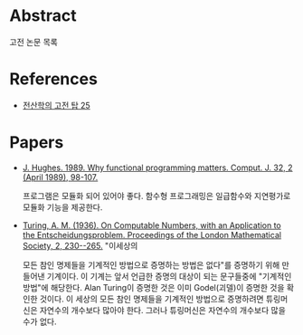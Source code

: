 # Abstract

고전 논문 목록

# References

* [전산학의 고전 탑 25](http://agile.egloos.com/1677740)

# Papers

* [J. Hughes. 1989. Why functional programming matters. Comput. J. 32, 2 (April 1989), 98-107.](https://www.cs.kent.ac.uk/people/staff/dat/miranda/whyfp90.pdf)

  프로그램은 모듈화 되어 있어야 좋다. 함수형 프로그래밍은 일급함수와 지연평가로 모듈화 기능을 제공한다.

* [Turing, A. M. (1936). On Computable Numbers, with an Application to the Entscheidungsproblem. Proceedings of the London Mathematical Society, 2, 230--265.](https://www.cs.virginia.edu/~robins/Turing_Paper_1936.pdf) "이세상의

  모든 참인 명제들을 기계적인 방법으로 증명하는 방법은 없다"를
  증명하기 위해 만들어낸 기계이다. 이 기계는 앞서 언급한 증명의 대상이
  되는 문구들중에 "기계적인 방법"에 해당한다.  Alan Turing이 증명한
  것은 이미 Godel(괴델)이 증명한 것을 확인한 것이다.  이 세상의 모든
  참인 명제들을 기계적인 방법으로 증명하려면 튜링머신은 자연수의
  개수보다 많아야 한다. 그러나 튜링머신은 자연수의 개수보다 많을 수가
  없다.
